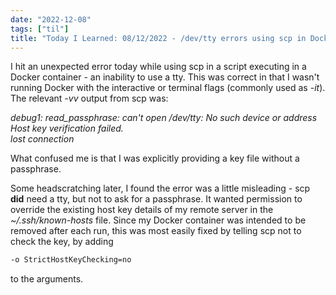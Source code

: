 ```yaml
---
date: "2022-12-08"
tags: ["til"]
title: "Today I Learned: 08/12/2022 - /dev/tty errors using scp in Docker"
---
```


I hit an unexpected error today while using scp in a script executing in a Docker container - an inability to use a tty. This was correct in that I wasn't running Docker with the interactive or terminal flags (commonly used as *-it*). The relevant *-vv* output from scp was:

*debug1: read_passphrase: can't open /dev/tty: No such device or address* \
*Host key verification failed.* \
*lost connection*

What confused me is that I was explicitly providing a key file without a passphrase. 

Some headscratching later, I found the error was a little misleading - scp **did** need a tty, but not to ask for a passphrase. It wanted permission to override the existing host key details of my remote server in the *~/.ssh/known-hosts* file. Since my Docker container was intended to be removed after each run, this was most easily fixed by telling scp not to check the key, by adding 

```bash
-o StrictHostKeyChecking=no
```

to the arguments.


